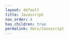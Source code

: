 ```yaml
---
layout: default
title: Javascript
nav_order: 4
has_children: true
permalink: docs/Javascript
---
```

